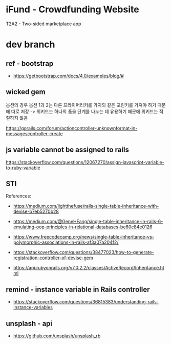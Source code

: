 # iFund - Crowdfunding Website

T2A2 - Two-sided marketplace app

# dev branch

## ref - bootstrap

- https://getbootstrap.com/docs/4.0/examples/blog/#

## wicked gem

옵션의 경우 옵션 1과 2는 다른 프라이머리키를 가지되 같은 포린키를 가져야 하기 때문에 따로 저장
-> 위키드는 하나의 폼을 단계를 나누는 데 유용하기 때문에 위키드는 적절하지 않음

https://gorails.com/forum/actioncontroller-unknownformat-in-messagescontroller-create

## js variable cannot be assigned to rails

https://stackoverflow.com/questions/12067270/assign-javascript-variable-to-ruby-variable

## STI

References:

- https://medium.com/lightthefuse/rails-single-table-inheritance-with-devise-b7eb5270b28

- https://medium.com/@GeneHFang/single-table-inheritance-in-rails-6-emulating-oop-principles-in-relational-databases-be60c84e0126

- https://www.freecodecamp.org/news/single-table-inheritance-vs-polymorphic-associations-in-rails-af3a07a204f2/

- https://stackoverflow.com/questions/38477023/how-to-generate-registration-controller-of-devise-gem

- https://api.rubyonrails.org/v7.0.2.2/classes/ActiveRecord/Inheritance.html

## remind - instance variable in Rails controller

- https://stackoverflow.com/questions/36815383/understanding-rails-instance-variables

## unsplash - api

- https://github.com/unsplash/unsplash_rb

